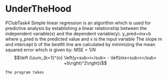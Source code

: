 # UnderTheHood
PClubTask4
    Simple linear regression is an algorithm which is used for predictive analysis by establishing a linear relationship between the independent variable(x) and the dependent variable(y).
    y_pred=mx+b where y_pred is the predicted value and x is the input variable
    The slope m and intercept b of the bestfit line are calculated by minimizing the mean squared error which is given by: MSE = $1/N$ 
   $$\left (\sum_{k=1}^{n} \left(y<sub>i</sub> - \left(mx<sub>i</sub> +b\right)^2\right))$$
    
    The program takes 

